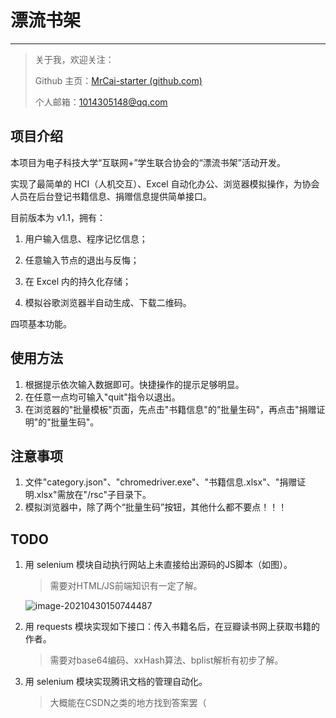 # 漂流书架

---

> 关于我，欢迎关注：
>
> Github 主页：[MrCai-starter (github.com)](https://github.com/MrCai-starter)
>
> 个人邮箱：1014305148@qq.com

## 项目介绍

本项目为电子科技大学“互联网+”学生联合协会的“漂流书架”活动开发。

实现了最简单的 HCI（人机交互）、Excel 自动化办公、浏览器模拟操作，为协会人员在后台登记书籍信息、捐赠信息提供简单接口。

目前版本为 v1.1，拥有：

1.  用户输入信息、程序记忆信息；

2.  任意输入节点的退出与反悔；

3.  在 Excel 内的持久化存储；

4.  模拟谷歌浏览器半自动生成、下载二维码。

四项基本功能。

## 使用方法

1.  根据提示依次输入数据即可。快捷操作的提示足够明显。
2.  在任意一点均可输入"quit"指令以退出。
3.  在浏览器的"批量模板"页面，先点击"书籍信息"的"批量生码"，再点击"捐赠证明"的"批量生码"。

## 注意事项

1.  文件"category.json"、"chromedriver.exe"、"书籍信息.xlsx"、"捐赠证明.xlsx"需放在"/rsc"子目录下。
2.  模拟浏览器中，除了两个“批量生码”按钮，其他什么都不要点！！！

## TODO

1.  用 selenium 模块自动执行网站上未直接给出源码的JS脚本（如图）。

    >   需要对HTML/JS前端知识有一定了解。

    ![image-20210430150744487](C:\Users\MrCai\AppData\Roaming\Typora\typora-user-images\image-20210430150744487.png)

2.  用 requests 模块实现如下接口：传入书籍名后，在豆瓣读书网上获取书籍的作者。

    >   需要对base64编码、xxHash算法、bplist解析有初步了解。

3.  用 selenium 模块实现腾讯文档的管理自动化。

    >   大概能在CSDN之类的地方找到答案罢（

